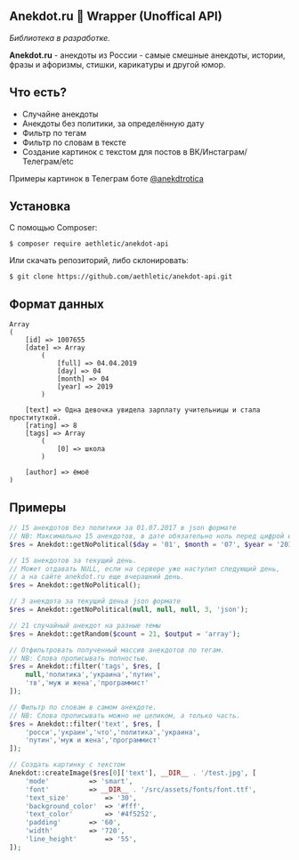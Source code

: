 ## Anekdot.ru 🤣 Wrapper (Unoffical API)

*Библиотека в разработке.*

**Anekdot.ru** - анекдоты из России - самые смешные анекдоты, истории, фразы и афоризмы, стишки, карикатуры и другой юмор. 

## Что есть?
- Случайне анекдоты
- Анекдоты без политики, за определённую дату
- Фильтр по тегам
- Фильтр по словам в тексте
- Создание картинок с текстом для постов в ВК/Инстаграм/Телеграм/etc

Примеры картинок в Телеграм боте [@anekdtrotica](https://t.me/anekdrotica "@anekdtrotica")

## Установка
С помощью Composer:

`$ composer require aethletic/anekdot-api`

Или скачать репозиторий, либо склонировать:

`$ git clone https://github.com/aethletic/anekdot-api.git`

## Формат данных
    Array
    (
        [id] => 1007655
        [date] => Array
            (
                [full] => 04.04.2019
                [day] => 04
                [month] => 04
                [year] => 2019
            )
    
        [text] => Одна девочка увидела зарплату учительницы и стала проституткой.
        [rating] => 8
        [tags] => Array
            (
                [0] => школа
            )
    
        [author] => ёмоё
    )
    
## Примеры
```php
// 15 анекдотов без политики за 01.07.2017 в json формате
// NB: Максимально 15 анекдотов, в дате обязательно ноль перед цифрой если < 10.
$res = Anekdot::getNoPolitical($day = '01', $month = '07', $year = '2017', $count = 15, 'json');

// 15 анекдотов за текущий день.
// Может отдавать NULL, если на сервере уже наступил следующий день, 
// а на сайте anekdot.ru еще вчерашний день.
$res = Anekdot::getNoPolitical();

// 3 анекдота за текущий деньв json формате
$res = Anekdot::getNoPolitical(null, null, null, 3, 'json');

// 21 случайный анекдот на разные темы
$res = Anekdot::getRandom($count = 21, $output = 'array');

// Отфильтровать полученный массив анекдотов по тегам.
// NB: Слова прописывать полностью.
$res = Anekdot::filter('tags', $res, [
	null,'политика','украина','путин',
	'тв','муж и жена','программист'
]);

// Фильтр по словам в самом анекдоте.
// NB: Слова прописывать можно не целиком, а только часть.
$res = Anekdot::filter('text', $res, [
	'росси','украин','что','политика','украина',
	'путин','муж и жена','программист'
]);

// Создать картинку с текстом
Anekdot::createImage($res[0]['text'], __DIR__ . '/test.jpg', [
	'mode' 			=> 'smart',
	'font' 			=> __DIR__ . '/src/assets/fonts/font.ttf',
	'text_size' 		=> '30',
	'background_color' 	=> '#fff',
	'text_color' 		=> '#4f5252',
	'padding' 		=> '60',
	'width'			=> '720',
	'line_height'		=> '55',
]);
```
